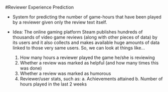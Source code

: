 #Reviewer Experience Prediction

- System for predicting the number of game-hours that have been played by a reviewer given only the review text itself.

- Idea: The online gaming platform Steam publishes hundreds of thousands of video game reviews (along with other pieces of data) by its users and it also collects and makes available huge amounts of data linked to those very same users. So, we can look at things like...
  1. How many hours a reviewer played the game he/she is reviewing
  2. Whether a review was marked as helpful (and how many times this was done)
  3. Whether a review was marked as humorous
  4. Reviewer/user stats, such as:
    a. Achievements attained
    b. Number of hours played in the last 2 weeks
